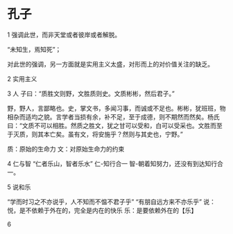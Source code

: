 # 孔子

1 强调此世，而非天堂或者彼岸或者解脱。 

   “未知生，焉知死”；

​    对此世的强调，另一方面就是实用主义太盛，对形而上的对价值关注的缺乏。

2 实用主义

3 人
子曰：“质胜文则野，文胜质则史。文质彬彬，然后君子。”

野，野人，言鄙略也。史，掌文书，多闻习事，而诚或不足也。彬彬，犹班班，物相杂而适均之貌。言学者当损有余，补不足，至于成德，则不期然而然矣。杨氏曰：“文质不可以相胜。然质之胜文，犹之甘可以受和，白可以受采也。文胜而至于灭质，则其本亡矣。虽有文，将安施乎？然则与其史也，宁野。”

质：原始的生命力
文：对原始生命力的约束

4 仁与智
“仁者乐山，智者乐水”
仁-知行合一
智-朝着知努力，还没有到达知行合一。

5 说和乐

“学而时习之不亦说乎，人不知而不愠不君子乎”
“有朋自远方来不亦乐乎”
说：悦，是不依赖于外在的，完全是内在的快乐
乐：是要依赖外在的【乐】

6 